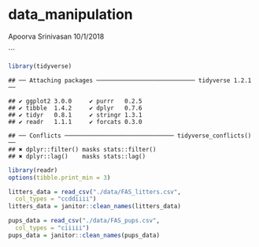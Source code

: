 data\_manipulation
================
Apoorva Srinivasan
10/1/2018

\`\`\`

``` r
library(tidyverse)
```

    ## ── Attaching packages ──────────────────────────── tidyverse 1.2.1 ──

    ## ✔ ggplot2 3.0.0     ✔ purrr   0.2.5
    ## ✔ tibble  1.4.2     ✔ dplyr   0.7.6
    ## ✔ tidyr   0.8.1     ✔ stringr 1.3.1
    ## ✔ readr   1.1.1     ✔ forcats 0.3.0

    ## ── Conflicts ─────────────────────────────── tidyverse_conflicts() ──
    ## ✖ dplyr::filter() masks stats::filter()
    ## ✖ dplyr::lag()    masks stats::lag()

``` r
library(readr)
options(tibble.print_min = 3)

litters_data = read_csv("./data/FAS_litters.csv",
  col_types = "ccddiiii")
litters_data = janitor::clean_names(litters_data)

pups_data = read_csv("./data/FAS_pups.csv",
  col_types = "ciiiii")
pups_data = janitor::clean_names(pups_data)
```
